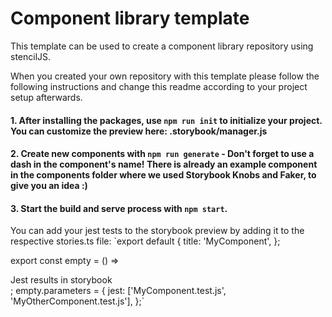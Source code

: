 # Component library template
This template can be used to create a component library repository using stencilJS.

When you created your own repository with this template please follow the following instructions and change this readme according to your project setup afterwards.

#### 1. After installing the packages, use `npm run init` to initialize your project. You can customize the preview here: .storybook/manager.js
#### 2. Create new components with `npm run generate` - Don't forget to use a dash in the component's name! There is already an example component in the components folder where we used Storybook Knobs and Faker, to give you an idea :)
#### 3. Start the build and serve process with `npm start`.

You can add your jest tests to the storybook preview by adding it to the respective stories.ts file: 
`export default {
  title: 'MyComponent',
};

export const empty = () => <div>Jest results in storybook</div>;
empty.parameters = {
  jest: ['MyComponent.test.js', 'MyOtherComponent.test.js'],
};`
